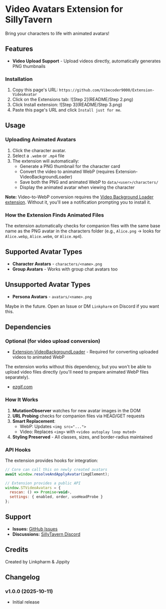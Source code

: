 # Video Avatars Extension for SillyTavern

Bring your characters to life with animated avatars!

## Features

- **Video Upload Support** - Upload videos directly, automatically generates PNG thumbnails

### Installation

1. Copy this page's URL: `https://github.com/Vibecoder9000/Extension-VideoAvatar`
2. Click on the Extensions tab: ![Step 2](README/Step 2.png)
3. Click Install extension: ![Step 3](README/Step 3.png)
4. Paste this page's URL and click `Install just for me`.

## Usage

### Uploading Animated Avatars

1. Click the character avatar.
2. Select a `.webm` or `.mp4` file
3. The extension will automatically:
   - Generate a PNG thumbnail for the character card
   - Convert the video to animated WebP (requires Extension-VideoBackgroundLoader)
   - Save both the PNG and animated WebP to `data/<user>/characters/`
   - Display the animated avatar when viewing the character

**Note:** Video-to-WebP conversion requires the [Video Background Loader extension](https://github.com/SillyTavern/Extension-VideoBackgroundLoader). Without it, you'll see a notification prompting you to install it.

### How the Extension Finds Animated Files

The extension automatically checks for companion files with the same base name as the PNG avatar in the characters folder (e.g., `Alice.png` → looks for `Alice.webp`, `Alice.webm`, or `Alice.mp4`).

## Supported Avatar Types

- **Character Avatars** - `characters/<name>.png`
- **Group Avatars** - Works with group chat avatars too

## Unsupported Avatar Types

- **Persona Avatars** - `avatars/<name>.png`

Maybe in the future. Open an Issue or DM `Linkpharm` on Discord if you want this.

## Dependencies

### Optional (for video upload conversion)
- [Extension-VideoBackgroundLoader](https://github.com/SillyTavern/Extension-VideoBackgroundLoader) - Required for converting uploaded videos to animated WebP

The extension works without this dependency, but you won't be able to upload video files directly (you'll need to prepare animated WebP files separately).

- [ezgif.com](https://ezgif.com/video-to-webp)

### How It Works

1. **MutationObserver** watches for new avatar images in the DOM
2. **URL Probing** checks for companion files via HEAD/GET requests
3. **Smart Replacement**:
   - WebP: Updates `<img src="...">`
   - Video: Replaces `<img>` with `<video autoplay loop muted>`
4. **Styling Preserved** - All classes, sizes, and border-radius maintained

### API Hooks

The extension provides hooks for integration:

```javascript
// Core can call this on newly created avatars
await window.resolveAndApplyAvatar(imgElement);

// Extension provides a public API
window.STVideoAvatars = {
  rescan: () => Promise<void>,
  settings: { enabled, order, useHeadProbe }
};
```

## Support

- **Issues:** [GitHub Issues](https://github.com/Vibecoder9000/Extension-VideoAvatar/issues)
- **Discussions:** [SillyTavern Discord](https://discord.gg/sillytavern)

## Credits

Created by Linkpharm & Jippity

## Changelog

### v1.0.0 (2025-10-11)
- Initial release
